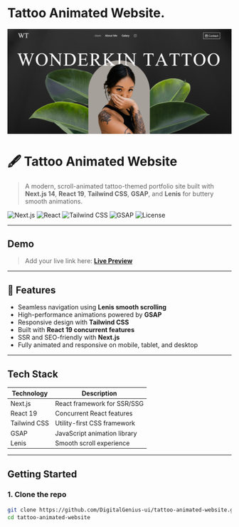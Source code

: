 # Tattoo Animated Website.

<img src="./public/demo.png" alt="banner"/>

# 🖋️ Tattoo Animated Website

> A modern, scroll-animated tattoo-themed portfolio site built with **Next.js 14**, **React 19**, **Tailwind CSS**, **GSAP**, and **Lenis** for buttery smooth animations.

![Next.js](https://img.shields.io/badge/Next.js-14-black?logo=nextdotjs&style=flat)
![React](https://img.shields.io/badge/React-19-61DAFB?logo=react&style=flat)
![Tailwind CSS](https://img.shields.io/badge/TailwindCSS-3.3-38B2AC?logo=tailwindcss&style=flat)
![GSAP](https://img.shields.io/badge/GSAP-Animation-88CE02?logo=greensock&style=flat)
![License](https://img.shields.io/github/license/yourusername/tattoo-animated-website)

---

## Demo

> Add your live link here:
**[ Live Preview](https://tattoo-animated-website.vercel.app/)**

---

## 🧠 Features

-  Seamless navigation using **Lenis smooth scrolling**
-  High-performance animations powered by **GSAP**
-  Responsive design with **Tailwind CSS**
-  Built with **React 19 concurrent features**
-  SSR and SEO-friendly with **Next.js**
-  Fully animated and responsive on mobile, tablet, and desktop

---

## Tech Stack

| Technology    | Description                     |
|---------------|---------------------------------|
| Next.js       | React framework for SSR/SSG     |
| React 19      | Concurrent React features       |
| Tailwind CSS  | Utility-first CSS framework     |
| GSAP          | JavaScript animation library    |
| Lenis         | Smooth scroll experience        |

---

## Getting Started

### 1. Clone the repo

```bash
git clone https://github.com/DigitalGenius-ui/tattoo-animated-website.git
cd tattoo-animated-website

